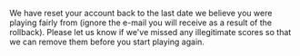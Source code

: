 We have reset your account back to the last date we believe you were playing fairly from (ignore the e-mail you will receive as a result of the rollback). Please let us know if we've missed any illegitimate scores so that we can remove them before you start playing again.
